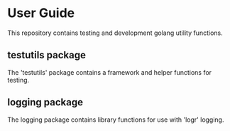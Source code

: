 # User Guide

This repository contains testing and development golang utility functions.

## testutils package

The 'testutils' package contains a framework and helper functions for testing.

## logging package

The logging package contains library functions for use with 'logr' logging.
